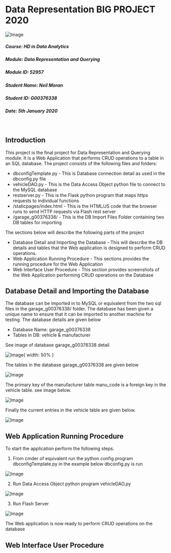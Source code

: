 # Data Representation BIG PROJECT 2020

![Image](Images/bigprojectlogo.JPG "Image")

##### Course: HD in Data Analytics
##### Module: Data Representation and Querying
##### Module ID: 52957
##### Student Name: Neil Moran
##### Student ID: G00376338
##### Date: 5th January 2020

<br>

## Introduction

This project is the final project for Data Representation and Querying module. It is a Web Application that performs CRUD operations to a table in an SQL database. The project consists of the following files and folders:

  * dbconfigTemplate.py - This is Database connection detail as used in the dbconfig.py file
  * vehicleDAO.py - This is the Data Access Object python file to connect to the MySQL database
  * restserver.py - This is the Flask python program that maps https requests to individual functions
  * /staticpages/index.html - This is the HTML/JS code that the browser runs to send HTTP requests via Flash rest server 
  * /garage_g00376338/ - This is the DB Import Files Folder containing two DB tables for importing
  
  The sections below will describe the following parts of the project
  
  * Database Detail and Importing the Database - This will describe the DB details and tables that the Web application is designed to perform CRUD operations.
  * Web Application Running Procedure - This sections provides the running procedure for the Web Application
  * Web Interface User Procedure - This section provides screenshots of the Web Application performing CRUD operations on the Database

## Database Detail and Importing the Database

The database can be imported in to MySQL or equivalent from the two sql files in the garage_g00376338/ folder. The database has been given a unique name to ensure that it can be imported to another machine for testing. The database details are given below

* Database Name: garage_g00376338
* Tables in DB: vehicle & manufacturer

See image of database garage_g00376338 detail

![Image](Images/showdatabases.JPG "DB garage_g00376338"){ width: 50% }

The tables in the database garage_g00376338 are given below

![Image](Images/showtables.JPG "Tables in garage_g00376338")


The primary key of the manufacturer table manu_code is a foreign key in the vehicle table. see image below.

![Image](Images/showcreatetablevehicle.JPG "Table vehicle details")

Finally the current entries in the vehicle table are given below.

![Image](Images/showtablevehicle.JPG "Current Table vehicle data")

## Web Application Running Procedure

To start the application perform the following steps.

1. From cmder of equivalent run the python config program dbconfigTemplate.py in the example below dbconfig.py is run

![Image](Images/rundbconfig.JPG "Run dbconfig.py")

2. Run Data Access Object python program vehicleDAO.py 

![Image](Images/runvehicleDAO.JPG "Run vehicleDAO.py")

3. Run Flash Server 

![Image](Images/runrestserver.JPG "Run restserver.py")

The Web application is now ready to perform CRUD operations on the database

## Web Interface User Procedure 
